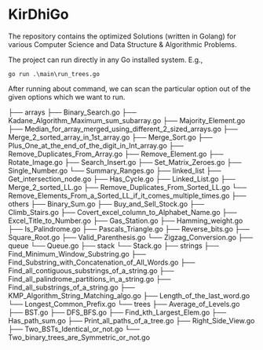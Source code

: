 # KirDhiGo
The repository contains the optimized Solutions (written in Golang) for various Computer Science and Data Structure &amp; Algorithmic Problems.

The project can run directly in any Go installed system.
E.g.,

`go run .\main\run_trees.go`

After running about command, we can scan the particular option out of the given options which we want to run.

├── arrays
    ├── Binary_Search.go
    ├── Kadane_Algorithm_Maximum_sum_subarray.go
    ├── Majority_Element.go
    ├── Median_for_array_merged_using_different_2_sized_arrays.go
    ├── Merge_2_sorted_array_in_1st_array.go
    ├── Merge_Sort.go
    ├── Plus_One_at_the_end_of_the_digit_in_Int_array.go
    ├── Remove_Duplicates_From_Array.go
    ├── Remove_Element.go
    ├── Rotate_Image.go
    ├── Search_Insert.go
    ├── Set_Matrix_Zeroes.go
    ├── Single_Number.go
    └── Summary_Ranges.go
├── linked_list
    ├── Get_intersection_node.go
    ├── Has_Cycle.go
    ├── Linked_List.go
    ├── Merge_2_sorted_LL.go
    ├── Remove_Duplicates_From_Sorted_LL.go
    └── Remove_Elements_From_a_Sorted_LL_if_it_comes_multiple_times.go
├── others
    ├── Binary_Sum.go
    ├── Buy_and_Sell_Stock.go
    ├── Climb_Stairs.go
    ├── Covert_excel_column_to_Alphabet_Name.go
    ├── Excel_Title_to_Number.go
    ├── Gas_Station.go
    ├── Hamming_weight.go
    ├── Is_Palindrome.go
    ├── Pascals_Triangle.go
    ├── Reverse_bits.go
    ├── Square_Root.go
    ├── Valid_Parenthesis.go
    └── Zigzag_Conversion.go
├── queue
    └── Queue.go
├── stack
    └── Stack.go
├── strings
    ├── Find_Minimum_Window_Substring.go
    ├── Find_Substring_with_Concatenation_of_All_Words.go
    ├── Find_all_contiguous_substrings_of_a_string.go
    ├── Find_all_palindrome_partitions_in_a_string.go
    ├── Find_all_substrings_of_a_string.go
    ├── KMP_Algorithm_String_Matching_algo.go
    ├── Length_of_the_last_word.go
    └── Longest_Common_Prefix.go
└── trees
    ├── Average_of_Levels.go
    ├── BST.go
    ├── DFS_BFS.go
    ├── Find_kth_Largest_Elem.go
    ├── Has_path_sum.go
    ├── Print_all_paths_of_a_tree.go
    ├── Right_Side_View.go
    ├── Two_BSTs_Identical_or_not.go
    └── Two_binary_trees_are_Symmetric_or_not.go
